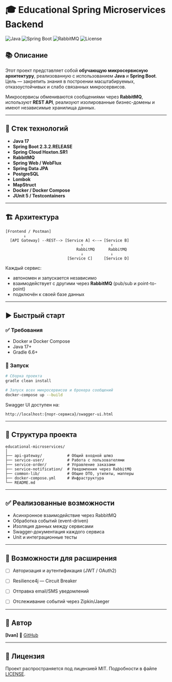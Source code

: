 # 🎓 Educational Spring Microservices Backend

![Java](https://img.shields.io/badge/Java-17-blue.svg)
![Spring Boot](https://img.shields.io/badge/Spring_Boot-2.3.2.RELEASE-brightgreen.svg)
![RabbitMQ](https://img.shields.io/badge/RabbitMQ-Used-orange.svg)
![License](https://img.shields.io/badge/license-MIT-blue.svg)

## 📚 Описание

Этот проект представляет собой **обучающую микросервисную архитектуру**, реализованную с использованием **Java** и **Spring Boot**. Цель — закрепить знания в построении масштабируемых, отказоустойчивых и слабо связанных микросервисов.

Микросервисы обмениваются сообщениями через **RabbitMQ**, используют **REST API**, реализуют изолированные бизнес-домены и имеют независимые хранилища данных.


---

## 🔧 Стек технологий

- **Java 17**
- **Spring Boot 2.3.2.RELEASE**
- **Spring Cloud Hoxton.SR1**
- **RabbitMQ**
- **Spring Web / WebFlux**
- **Spring Data JPA**
- **PostgreSQL**
- **Lombok**
- **MapStruct**
- **Docker / Docker Compose**
- **JUnit 5 / Testcontainers**


---

## 🏗 Архитектура

```
[Frontend / Postman]
        ↓
  [API Gateway] --REST--> [Service A] <--→ [Service B]
                                 ↑            ↑
                               RabbitMQ      RabbitMQ
                                 ↓            ↓
                           [Service C]     [Service D]
```
Каждый сервис:
- автономен и запускается независимо
- взаимодействует с другими через **RabbitMQ** (pub/sub и point-to-point)
- подключён к своей базе данных


---

## ▶️ Быстрый старт

### ✅ Требования

- Docker и Docker Compose
- Java 17+
- Gradle 6.6+
### 🚀 Запуск

```bash
# Сборка проекта
gradle clean install

# Запуск всех микросервисов и брокера сообщений
docker-compose up --build
```


Swagger UI доступен на:  
```
http://localhost:{порт-сервиса}/swagger-ui.html
```


---

## 📁 Структура проекта

```
educational-microservices/
│
├── api-gateway/           # Общий входной шлюз
├── service-user/          # Работа с пользователями
├── service-order/         # Управление заказами
├── service-notification/  # Уведомления через RabbitMQ
├── common-lib/            # Общие DTO, утилиты, мапперы
├── docker-compose.yml     # Инфраструктура
└── README.md
```


---

## ✅ Реализованные возможности

- Асинхронное взаимодействие через RabbitMQ
- Обработка событий (event-driven)
- Изоляция данных между сервисами
- Swagger-документация каждого сервиса
- Unit и интеграционные тесты


---

## 🔮 Возможности для расширения

- [ ] Авторизация и аутентификация (JWT / OAuth2)
- [ ] Resilience4j — Circuit Breaker
- [ ] Отправка email/SMS уведомлений
- [ ] Отслеживание событий через Zipkin/Jaeger


---

## 👤 Автор 
**[Ivan]**
🔗 [GitHub](https://github.com/твоя-ссылка)


---

## 📄 Лицензия

Проект распространяется под лицензией MIT. Подробности в файле [LICENSE](LICENSE).
